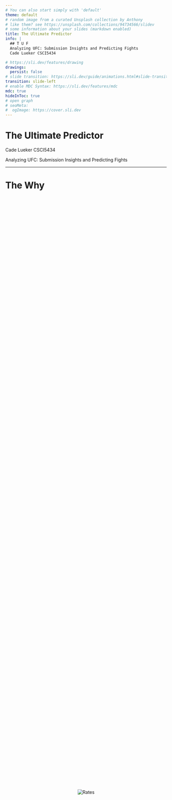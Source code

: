 ```yaml
---
# You can also start simply with 'default'
theme: default
# random image from a curated Unsplash collection by Anthony
# like them? see https://unsplash.com/collections/94734566/slidev
# some information about your slides (markdown enabled)
title: The Ultimate Predictor
info: |
  ## T U F
  Analyzing UFC: Submission Insights and Predicting Fights
  Cade Lueker CSCI5434

# https://sli.dev/features/drawing
drawings:
  persist: false
# slide transition: https://sli.dev/guide/animations.html#slide-transitions
transition: slide-left
# enable MDC Syntax: https://sli.dev/features/mdc
mdc: true
hideInToc: true
# open graph
# seoMeta:
#  ogImage: https://cover.sli.dev
---
```


# The Ultimate Predictor

Cade Lueker CSCI5434

Analyzing UFC: Submission Insights and Predicting Fights

---

# The Why

<div style="
  display: flex;
  justify-content: center;
  align-items: center;
  height: 95%;
">
<img
    src="./figures/comp_throw.jpg"
    alt="Rates"
    style="max-width: 100%; max-height: 100%; height: auto;"
    />
</div>

---

# Web Scraping

````md magic-move
```python
class FightItem(scrapy.Item):
    """
    Information about a fight from a UFC event.
    """

    event_name = scrapy.Field()
    event_date = scrapy.Field()
    outcome = scrapy.Field()
    winner = scrapy.Field()
    loser = scrapy.Field()
    f1_name = scrapy.Field()
    f1_strikes = scrapy.Field()
    f1_td = scrapy.Field()
    f1_td_def = scrapy.Field()
    f2_name = scrapy.Field()
    f2_strikes = scrapy.Field()
    f2_td = scrapy.Field()
    f2_td_def = scrapy.Field()
    method = scrapy.Field()
    method_details = scrapy.Field()
    end_round = scrapy.Field()
    time = scrapy.Field()
    total_time = scrapy.Field()
    weight_class = scrapy.Field()
```

```python
class FighterItem(scrapy.Item):
    """
    Information about a fighter who has at least one fight in a UFC event.
    """

    name = scrapy.Field()
    height = scrapy.Field()
    reach = scrapy.Field()
    stance = scrapy.Field()
    dob = scrapy.Field()
```

```python
class TufSpider(scrapy.Spider):
    name = "tuf_spider"
    allowed_domains = ["ufcstats.com"]
    start_urls = [
        "http://ufcstats.com/statistics/events/completed?page=all",
    ]
    scraped_fighters = set()
    # --- helper methods ---
    def height_to_inches(self, height_str): ...
    # parsing all events
    def parse(self, response): ...
    # parse individual event
    def parse_event(self, response): ...
    # if available parse fight details
    def parse_fight_details(self, response): ...
    # parse individual fighter information
    def parse_fighter(self, response): ...
```
````

---

# Cleaning and Combining the Data

```python
for fighter_num in ['f1', 'f2']:
    fights = fights.merge(
        fighters[['name', 'height', 'reach', 'stance', 'dob']],
        left_on=f'{fighter_num}_name',
        right_on='name',
        how='left',
        suffixes=('', f'_{fighter_num}')
    )
    fights = fights.rename(columns={
        'height': f'{fighter_num}_height',
        'reach': f'{fighter_num}_reach',
        'stance': f'{fighter_num}_stance',
        'dob': f'{fighter_num}_dob'
    })
    fights[f'{fighter_num}_age'] = fights.apply(
        lambda x: calculate_age(x[f'{fighter_num}_dob'], x['event_date']),
        axis=1
    )
    fights.drop(columns=['name'], inplace=True) # already have their names

fights['reach_diff'] = (fights['f1_reach'] - fights['f2_reach']).abs()
fights['height_diff'] = (fights['f1_height'] - fights['f2_height']).abs()
fights['age_diff'] = (fights['f1_age'] - fights['f2_age']).abs()
```

---

# Submission rates

<div style="
  display: flex;
  justify-content: center;
  align-items: center;
  height: 95%;
">
<img
    src="./figures/SubmissionRates.png"
    alt="Rates"
    style="max-width: 100%; max-height: 100%; height: auto;"
    />
</div>

---

# Submission Rates by Weightclass

<div style="
  display: flex;
  justify-content: center;
  align-items: center;
  height: 95%;
">
<img
    src="./figures/SubmissionDistributions.png"
    alt="Rates"
    style="max-width: 100%; max-height: 100%; height: auto;"
    />
</div>

---

# Submissions by round

<div style="
  display: flex;
  justify-content: center;
  align-items: center;
  height: 95%;
">
<img
    src="./figures/SubmissionRoundsLine.png"
    alt="Rates"
    style="max-width: 100%; max-height: 100%; height: auto;"
    />
</div>

---

# Submissions by round CDF

<div style="
  display: flex;
  justify-content: center;
  align-items: center;
  height: 95%;
">
  <img 
    src="./figures/SubmissionRoundCDF.png"
    alt="Rates" 
    style="max-width: 100%; max-height: 100%; height: auto;"
  />
</div>

---

# Submissions to Height

<div style="
  display: flex;
  justify-content: center;
  align-items: center;
  height: 95%;
">
<img
    src="./figures/HeightToSubmission.png"
    alt="Rates"
    style="max-width: 100%; max-height: 100%; height: auto;"
    />
</div>

---

# Normalizing Heights and Linear Regression

- a short heavyweight  might be a tall lightweight so normalizing by weightclass gives better insight.

````md magic-move
```python
# add heights normalized by weightclass
fights['f1_norm_height'] = fights.groupby('weight_class')['f1_height'].transform(
    lambda x: (x - x.mean()) / x.std()
)
fights['f2_norm_height'] = fights.groupby('weight_class')['f2_height'].transform(
    lambda x: (x - x.mean()) / x.std()
)
```

```python
# regression values
slope, _, r_value, p_value, _ = stats.linregress(
    sub_df['norm_height'], sub_df['sub_percent']
)
```
````

---

# Submissions to Normalized Height

<div style="
  display: flex;
  justify-content: center;
  align-items: center;
  height: 95%;
">
<img
    src="./figures/NormHeightToSubmission.png"
    alt="Rates"
    style="max-width: 100%; max-height: 100%; height: auto;"
    />
</div>

---

# Submissions to Normalized Reach

<div style="
  display: flex;
  justify-content: center;
  align-items: center;
  height: 95%;
">
<img
    src="./figures/NormReachToSubmission.png"
    alt="Rates"
    style="max-width: 100%; max-height: 100%; height: auto;"
    />
</div>

---

# Takedowns to Normalized Height

<div style="
  display: flex;
  justify-content: center;
  align-items: center;
  height: 95%;
">
<img
    src="./figures/NormHeightToTakedowns.png"
    alt="Rates"
    style="max-width: 100%; max-height: 100%; height: auto;"
    />
</div>

---

# Age of Winning Fighter CDF

Code to calculate CDF

```python
# convert into df for better manipulation
win_ages = pd.DataFrame(winners_age, columns=['age'])

# sort ages and remove nonexistant data (fighters pre 2000 sometimes don't have their ages recorded)
sorted_ages = np.sort(win_ages['age'].dropna())

# normalize the data
mu, sigma = stats.norm.fit(win_ages['age'].dropna())

# get points for cdf
x = np.linspace(min(sorted_ages), max(sorted_ages), 100)
y = np.arange(1, len(sorted_ages) + 1) / len(sorted_ages)

# get CDF
cdf_fitted = stats.norm.cdf(x, mu, sigma)
```

---

# Age of Winning CDF Plotted

<div style="
  display: flex;
  justify-content: center;
  align-items: center;
  height: 95%;
">
<img
    src="./figures/AgeOfWinCDF.png"
    alt="Rates"
    style="max-width: 100%; max-height: 100%; height: auto;"
    />
</div>

---

# Prediction

- creating a new dataframe with historical data for each fighter

```python
def build_fighter_history(fights):
    rows = []

    for _, row in fights.iterrows():
        event_date = row['event_date']
        previous_fights = fights[fights['event_date'] < event_date]

        # fighter 1 stats from previous fights
        past_f1 = previous_fights[(previous_fights['f1_name'] == row['f1_name']) | (previous_fights['f2_name'] == row['f1_name'])]
        # fighter 2 stats from previous fights
        past_f2 = previous_fights[(previous_fights['f1_name'] == row['f2_name']) | (previous_fights['f2_name'] == row['f2_name'])]
        
        # fighter 1
        # strikes
        avg_f1_strikes = past_f1['f1_strikes'].mean()
        # takedowns
        avg_f1_td = past_f1['f1_td'].mean()
        avg_f1_td_def = past_f1['f1_td_def'].mean()
        avg_f1_td_rate = past_f1['f1_td_rate'].mean()
        avg_f1_td_def_rate = past_f1['f1_td_def_rate'].mean()
        ...
```

---

# All possible features

```python
features = [
    # strikes
    # 'strikes',
    # takedown
    # 'td', # 'td_def', # 'td_rate', # 'td_def_rate',
    # metrics
    # 'height', # 'reach', # 'age', # 'stance',
    # record
    'last',
    'last_3',
    'record',
    'ko_loss',
    'ko_rate',
    # 'already_beat', # 'opp_strikes', # 'opp_td', # 'opp_td_def',
    # 'opp_td_rate', # 'opp_td_def_rate', # 'opp_height', # 'opp_reach',
    # 'opp_age', # 'opp_stance', # opponent record
    'opp_last',
    'opp_last_3',
    'opp_record',
    'opp_ko_loss',
    'opp_ko_rate',
    # 'opp_already_beat',
    # differentials
    'age_diff', 'strikes_diff', 'td_diff', 'reach_diff', 'height_diff',
]
```

---

# Splitting the data

- because each fight contains historical data we need to split by date otherwise we could see leakage in our model

```python
# start with oldest now
df = df.sort_values('event_date', ascending=True)
print(df.head(1))

# 80% train, 20% test
split_idx = int(len(df) * 0.8)
train_df = df.iloc[:split_idx]
test_df = df.iloc[split_idx:]
```

---

# xgboost

```python
scaler = StandardScaler()
X_train_scaled = scaler.fit_transform(X_train)
X_test_scaled = scaler.transform(X_test)

xgb_model = xgb.XGBClassifier(
    objective='binary:logistic',
    eval_metric='auc',
    max_depth=3,
    learning_rate=0.01,
    n_estimators=1000,
    subsample=0.7,
    colsample_bytree=0.7,
    reg_alpha=0.5,
    reg_lambda=0.5,
    early_stopping_rounds=20,
)

xgb_model.fit(
    X_train_scaled, y_train,
    eval_set=[(X_train_scaled, y_train), (X_test_scaled, y_test)],
)


y_pred = xgb_model.predict(X_test_scaled)
y_pred_proba = xgb_model.predict_proba(X_test_scaled)[:, 1]
```

---

# Random Forest

```python
forest_model = RandomForestClassifier(
    n_estimators=100,
    max_depth=5,
    random_state=5
)

forest_model.fit(X_train, y_train)
preds = forest_model.predict(X_test)
pred_probs = forest_model.predict_proba(X_test)[:, 1]
```

---

# Results

- **xgboost**
    + Accuracy: *0.6139*
    + ROC AUC: *0.6475*
- **Random Forest**
    + Accuracy: *0.6094*
    + ROC AUC: *0.6463*
---
